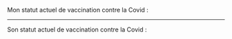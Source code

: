 Mon statut actuel de vaccination contre la Covid :

---

Son statut actuel de vaccination contre la Covid :
